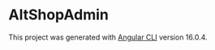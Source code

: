 # AltShopAdmin

This project was generated with [Angular CLI](https://github.com/angular/angular-cli) version 16.0.4.

